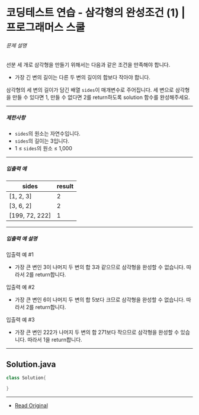 # 코딩테스트 연습 - 삼각형의 완성조건 (1) | 프로그래머스 스쿨


###### 문제 설명

선분 세 개로 삼각형을 만들기 위해서는 다음과 같은 조건을 만족해야 합니다.

* 가장 긴 변의 길이는 다른 두 변의 길이의 합보다 작아야 합니다.

삼각형의 세 변의 길이가 담긴 배열 `sides`이 매개변수로 주어집니다. 세 변으로 삼각형을 만들 수 있다면 1, 만들 수 없다면 2를 return하도록 solution 함수를 완성해주세요.

---

##### 제한사항

* `sides`의 원소는 자연수입니다.
* `sides`의 길이는 3입니다.
* 1 ≤ `sides`의 원소 ≤ 1,000

---

##### 입출력 예

| sides            | result |
| ---------------- | ------ |
| \[1, 2, 3\]      | 2      |
| \[3, 6, 2\]      | 2      |
| \[199, 72, 222\] | 1      |

---

##### 입출력 예 설명

입출력 예 #1

* 가장 큰 변인 3이 나머지 두 변의 합 3과 같으므로 삼각형을 완성할 수 없습니다. 따라서 2를 return합니다.

입출력 예 #2

* 가장 큰 변인 6이 나머지 두 변의 합 5보다 크므로 삼각형을 완성할 수 없습니다. 따라서 2를 return합니다.

입출력 예 #3

* 가장 큰 변인 222가 나머지 두 변의 합 271보다 작으므로 삼각형을 완성할 수 있습니다. 따라서 1을 return합니다.

---
## Solution.java

```java
class Solution{

}
```

---
* [Read Original](https://school.programmers.co.kr/learn/courses/30/lessons/120889)